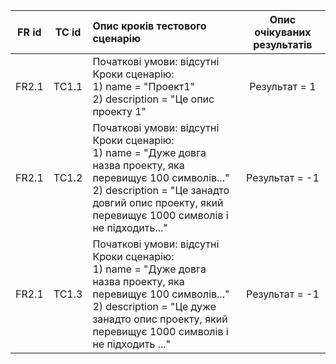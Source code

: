 |FR id|TC id|Опис кроків тестового сценарію|Опис очікуваних результатів|
|:-:|:-:|:-|:-:|
|FR2.1|TC1.1|Початкові умови: відсутні <br> Кроки сценарію: <br> 1) name = "Проект1" <br> 2) description = "Це опис проекту 1"|Результат = 1|
|FR2.1|TC1.2|Початкові умови: відсутні <br> Кроки сценарію: <br> 1) name = "Дуже довга назва проекту, яка перевищує 100 символів..." <br> 2) description = "Це занадто довгий опис проекту, який перевищує 1000 символів і не підходить..."|Результат = -1|
|FR2.1|TC1.3|Початкові умови: відсутні <br> Кроки сценарію: <br> 1) name = "Дуже довга назва проекту, яка перевищує 100 символів..." <br> 2) description = "Це дуже занадто опис проекту, який перевищує 1000 символів і не підходить ..."|Результат = -1|
